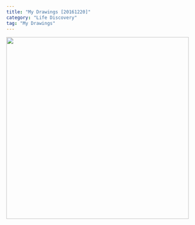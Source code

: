 ```yaml
---
title: "My Drawings [20161220]"
category: "Life Discovery"
tag: "My Drawings"
---
```


<img class="img-responsive center-block" src="https://raw.githubusercontent.com/joshua19881228/my_blogs/master/Life_Discovery/My_Drawings/20161220.jpg" alt="" width="480"/>